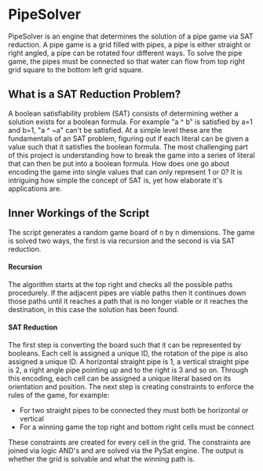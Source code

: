 # PipeSolver

PipeSolver is an engine that determines the solution of a pipe game via SAT reduction. A pipe game is a grid filled with pipes, a pipe is either straight or right angled, a pipe can be rotated four different ways. To solve the pipe game, the pipes must be connected so that water can flow from top right grid square to the bottom left grid square.

## What is a SAT Reduction Problem?

A boolean satisfiability problem (SAT) consists of determining wether a solution exists for a boolean formula. For example "a ^ b" is satisfied by a=1 and b=1, "a ^ ~a" can't be satisfied. At a simple level these are the fundamentals of an SAT problem, figuring out if each literal can be given a value such that it satisfies the boolean formula. The most challenging part of this project is understanding how to break the game into a series of literal that can then be put into a boolean formula. How does one go about encoding the game into single values that can only represent 1 or 0? It is intriguing how simple the concept of SAT is, yet how elaborate it's applications are.

## Inner Workings of the Script
The script generates a random game board of n by n dimensions. The game is solved two ways, the first is via recursion and the second is via SAT reduction. 

#### Recursion
The algorithm starts at the top right and checks all the possible paths procedurely. If the adjacent pipes are viable paths then it continues down those paths until it reaches a path that is no longer viable or it reaches the destination, in this case the solution has been found.

#### SAT Reduction
The first step is converting the board such that it can be represented by booleans. Each cell is assigned a unique ID, the rotation of the pipe is also assigned a unique ID. A horizontal straight pipe is 1, a vertical straight pipe is 2, a right angle pipe pointing up and to the right is 3 and so on. Through this encoding, each cell can be assigned a unique literal based on its orientation and position.
The next step is creating constraints to enforce the rules of the game, for example:
* For two straight pipes to be connected they must both be horizontal or vertical
* For a winning game the top right and bottom right cells must be connect

These constraints are created for every cell in the grid. The constraints are joined via logic AND's and are solved via the PySat engine. The output is whether the grid is solvable and what the winning path is.


